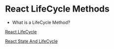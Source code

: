 # React LifeCycle Methods

- What is a LifeCycle Method?

[React LifeCycle](https://reactjs.org/docs/react-component.html)

[React State And LifeCycle](https://reactjs.org/docs/state-and-lifecycle.html)
